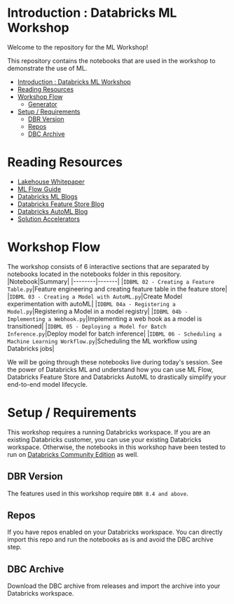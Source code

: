 # Introduction : Databricks ML Workshop

Welcome to the repository for the ML Workshop!

This repository contains the notebooks that are used in the workshop to demonstrate the use of ML.

- [Introduction : Databricks ML Workshop](#introduction-databricks-ml-workshop)
- [Reading Resources](#reading-resources)
- [Workshop Flow](#workshop-flow)
  - [Generator](#generator)
- [Setup / Requirements](#setup--requirements)
  - [DBR Version](#dbr-version)
  - [Repos](#repos)
  - [DBC Archive](#dbc-archive)

# Reading Resources

* [Lakehouse Whitepaper](https://databricks.com/wp-content/uploads/2020/12/cidr_lakehouse.pdf)
* [ML Flow Guide](https://docs.databricks.com/applications/mlflow/index.html)
* [Databricks ML Blogs](https://databricks.com/blog/category/engineering/data-science-machine-learning)
* [Databricks Feature Store Blog](https://databricks.com/blog/2021/05/27/databricks-announces-the-first-feature-store-integrated-with-delta-lake-and-mlflow.html)
* [Databricks AutoML Blog](https://databricks.com/blog/2021/05/27/introducing-databricks-automl-a-glass-box-approach-to-automating-machine-learning-development.html)
* [Solution Accelerators](https://databricks.com/solutions/accelerators)

# Workshop Flow

The workshop consists of 6 interactive sections that are separated by notebooks located in the notebooks folder in this repository.
|Notebook|Summary|
|--------|-------|
|`IDBML 02 - Creating a Feature Table.py`|Feature engineering and creating feature table in the feature store|
|`IDBML 03 - Creating a Model with AutoML.py`|Create Model experimentation with autoML|
|`IDBML 04a - Registering a Model.py`|Registering a Model in a model registry|
|`IDBML 04b - Implementing a Webhook.py`|Implementing a web hook as a model is transitioned|
|`IDBML 05 - Deploying a Model for Batch Inference.py`|Deploy model for batch inference|
|`IDBML 06 - Scheduling a Machine Learning Workflow.py`|Scheduling the ML workflow using Databricks jobs|

We will be going through these notebooks live during today's session. See the power of Databricks ML and understand how you can use ML Flow, Databricks Feature Store and Databricks AutoML to drastically simplify your end-to-end model lifecycle.


# Setup / Requirements

This workshop requires a running Databricks workspace. If you are an existing Databricks customer, you can use your existing Databricks workspace. Otherwise, the notebooks in this workshop have been tested to run on [Databricks Community Edition](https://databricks.com/product/faq/community-edition) as well.

## DBR Version

The features used in this workshop require `DBR 8.4 and above`.

## Repos

If you have repos enabled on your Databricks workspace. You can directly import this repo and run the notebooks as is and avoid the DBC archive step.

## DBC Archive

Download the DBC archive from releases and import the archive into your Databricks workspace.
